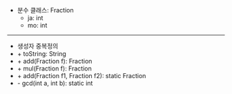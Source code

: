 - 분수 클래스: Fraction
  - ja: int
  - mo: int
----
- 생성자 중복정의
- \+ toString: String
- \+ add(Fraction f): Fraction
- \+ mul(Fraction f): Fraction
- \+ add(Fraction f1, Fraction f2): static Fraction
- \- gcd(int a, int b): static int